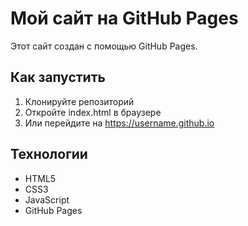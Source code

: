 # Мой сайт на GitHub Pages

Этот сайт создан с помощью GitHub Pages.

## Как запустить

1. Клонируйте репозиторий
2. Откройте index.html в браузере
3. Или перейдите на https://username.github.io

## Технологии

- HTML5
- CSS3
- JavaScript
- GitHub Pages